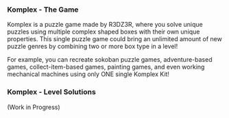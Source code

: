 ### Komplex - The Game

Komplex is a puzzle game made by R3DZ3R, where you solve unique puzzles using multiple complex shaped boxes with their own unique properties. This single puzzle game could bring an unlimited amount of new puzzle genres by combining two or more box type in a level!

For example, you can recreate sokoban puzzle games, adventure-based games, collect-item-based games, painting games, and even working mechanical machines using only ONE single Komplex Kit!



### Komplex - Level Solutions

(Work in Progress)

